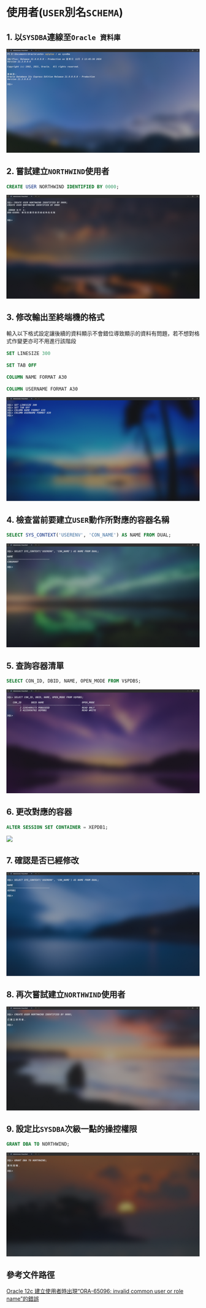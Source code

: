 # 使用者(`USER`別名`SCHEMA`)

## 1. 以`SYSDBA`連線至`Oracle 資料庫`

![](./resource/1.png)

## 2. 嘗試建立`NORTHWIND`使用者

```SQL
CREATE USER NORTHWIND IDENTIFIED BY 0000;
```

![](./resource/2.png)

## 3. 修改輸出至終端機的格式

輸入以下格式設定讓後續的資料顯示不會錯位導致顯示的資料有問題，若不想對格式作變更亦可不用進行該階段

```SQL
SET LINESIZE 300
```

```SQL
SET TAB OFF
```

```SQL
COLUMN NAME FORMAT A30
```

```SQL
COLUMN USERNAME FORMAT A30
```

![](./resource/3.png)

## 4. 檢查當前要建立`USER`動作所對應的容器名稱

```SQL
SELECT SYS_CONTEXT('USERENV', 'CON_NAME') AS NAME FROM DUAL;
```

![](./resource/4.png)

## 5. 查詢容器清單

```SQL
SELECT CON_ID, DBID, NAME, OPEN_MODE FROM V$PDBS;
```

![](./resource/5.png)

## 6. 更改對應的容器

```SQL
ALTER SESSION SET CONTAINER = XEPDB1;
```

![](../resource/6.png)

## 7. 確認是否已經修改

![](./resource/7.png)

## 8. 再次嘗試建立`NORTHWIND`使用者

![](./resource/8.png)

## 9. 設定比`SYSDBA`次級一點的操控權限

```SQL
GRANT DBA TO NORTHWIND;
```

![](./resource/9.png)

## **參考文件路徑**

[Oracle 12c 建立使用者時出現“ORA-65096: invalid common user or role name”的錯誤](https://www.cnblogs.com/siyunianhua/p/4004361.html)
